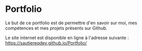 # Portfolio

Le but de ce portfolio est de permettre d'en savoir sur moi, mes compétences et mes projets présents sur Github.

Le site internet est disponible en ligne à l'adresse suivante : https://sautiereqdev.github.io/Portfolio/
